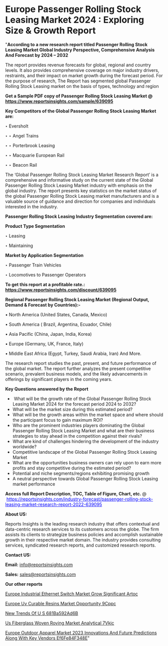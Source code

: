 # Europe Passenger Rolling Stock Leasing Market 2024 : Exploring Size & Growth Report

"<strong>According to a new research report titled Passenger Rolling Stock Leasing Market Global Industry Perspective, Comprehensive Analysis And Forecast by 2024 – 2032</strong>

The report provides revenue forecasts for global, regional and country levels. It also provides comprehensive coverage on major industry drivers, restraints, and their impact on market growth during the forecast period. For the purpose of research, The Report has segmented global Passenger Rolling Stock Leasing market on the basis of types, technology and region

<strong>Get a Sample PDF copy of Passenger Rolling Stock Leasing Market </strong><strong>@<a href=https://www.reportsinsights.com/sample/639095 style=color:#0000ff;> https://www.reportsinsights.com/sample/639095</a></strong></font>

<strong>Key Competitors of the Global Passenger Rolling Stock Leasing Market are:</strong>

‣ Eversholt

‣ 
‣ Angel Trains

‣ 
‣ Porterbrook Leasing

‣ 
‣ Macquarie European Rail

‣ 
‣ Beacon Rail

The ‘Global Passenger Rolling Stock Leasing Market Research Report’ is a comprehensive and informative study on the current state of the Global Passenger Rolling Stock Leasing Market industry with emphasis on the global industry. The report presents key statistics on the market status of the global Passenger Rolling Stock Leasing market manufacturers and is a valuable source of guidance and direction for companies and individuals interested in the industry.

<strong>Passenger Rolling Stock Leasing Industry Segmentation covered are:</strong>

<strong>Product Type Segmentation</strong>

‣    Leasing

‣ Maintaining

<strong>Market by Application Segmentation</strong>

‣   Passenger Train Vehicles

‣ Locomotives to Passenger Operators

<strong>To get this report at a profitable rate.: <a href=https://www.reportsinsights.com/discount/639095 style=color:#0000ff;>https://www.reportsinsights.com/discount/639095</a></strong></font>

<strong>Regional Passenger Rolling Stock Leasing Market (Regional Output, Demand &amp; Forecast by Countries):-</strong>

• North America (United States, Canada, Mexico)

• South America ( Brazil, Argentina, Ecuador, Chile)

• Asia Pacific (China, Japan, India, Korea)

• Europe (Germany, UK, France, Italy)

• Middle East Africa (Egypt, Turkey, Saudi Arabia, Iran) And More.

The research report studies the past, present, and future performance of the global market. The report further analyzes the present competitive scenario, prevalent business models, and the likely advancements in offerings by significant players in the coming years.

<strong>Key Questions answered by the Report</strong>
<ul>
  <li> What will be the growth rate of the Global Passenger Rolling Stock Leasing Market 2024 for the forecast period 2024 to 2032?</li>
  <li>What will be the market size during this estimated period?</li>
  <li>What will be the growth areas within the market space and where should the participant focus to gain maximum ROI?</li>
  <li>Who are the prominent industries players dominating the Global Passenger Rolling Stock Leasing Market and what are their business strategies to stay ahead in the competition against their rivals?</li>
  <li>What are kind of challenges hindering the development of the industry worldwide?</li>
  <li>Competitive landscape of the Global Passenger Rolling Stock Leasing Market</li>
  <li>What are the opportunities business owners can rely upon to earn more profits and stay competitive during the estimated period?</li>
  <li>Potential and niche segments/regions exhibiting promising growth</li>
  <li>A neutral perspective towards Global Passenger Rolling Stock Leasing market performance</li>
</ul>
<strong>Access full Report Description, TOC, Table of Figure, Chart, etc. </strong>@  <a href=https://reportsinsights.com/industry-forecast/passenger-rolling-stock-leasing-market-research-report-2022-639095 style=color:#0000ff;>https://reportsinsights.com/industry-forecast/passenger-rolling-stock-leasing-market-research-report-2022-639095</a></font>

<strong><strong>About US</strong>:</strong>

Reports Insights is the leading research industry that offers contextual and data-centric research services to its customers across the globe. The firm assists its clients to strategize business policies and accomplish sustainable growth in their respective market domain. The industry provides consulting services, syndicated research reports, and customized research reports.

<strong>Contact US:</strong>

<p class=""""><b>Email:</b> <a href=mailto:info@reportsinsights.com>info@reportsinsights.com</a></p>
<p class=""""><b>Sales:</b> <a href=mailto:sales@reportsinsights.com>sales@reportsinsights.com</a></p>

<strong>Our other reports</strong>

<a href=https://www.linkedin.com/pulse/europe-industrial-ethernet-switch-market-grow-significant-artoc/>Europe Industrial Ethernet Switch Market Grow Significant Artoc</a>

<a href=https://www.linkedin.com/pulse/europe-uv-curable-resins-market-opportunity-9cppc/>Europe Uv Curable Resins Market Opportunity 9Cppc</a>

<a href=https://medium.com/@khalunansh/new-trends-of-u-s-681ba592ad6b>New Trends Of U S 681Ba592Ad6B</a>

<a href=https://www.linkedin.com/pulse/us-fiberglass-woven-roving-market-analytical-7vkjc/>Us Fiberglass Woven Roving Market Analytical 7Vkjc</a>

<a href=https://medium.com/@amolshinde346727482/europe-outdoor-apparel-market-2023-innovations-and-future-predictions-along-with-key-vendors-ef6fe84f348e>Europe Outdoor Apparel Market 2023 Innovations And Future Predictions Along With Key Vendors Ef6Fe84F348E</a>"
